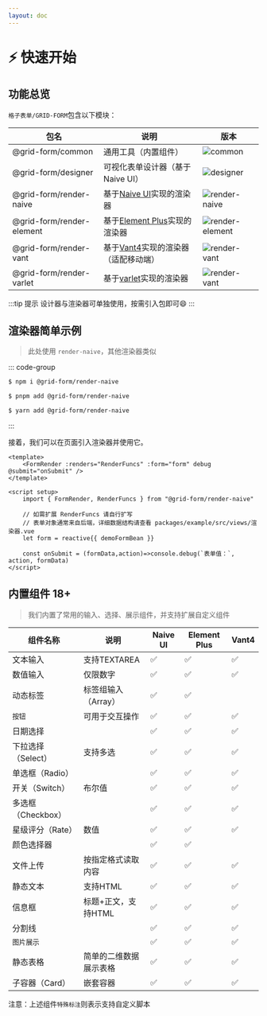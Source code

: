 ```yaml
---
layout: doc
---
```


# ⚡ 快速开始

## 功能总览

`格子表单/GRID-FORM`包含以下模块：

包名|说明|版本
-|-|-
@grid-form/common|通用工具（内置组件）|![common](https://img.shields.io/npm/v/%40grid-form%2Fcommon)
@grid-form/designer|可视化表单设计器（基于 Naive UI）|![designer](https://img.shields.io/npm/v/%40grid-form%2Fdesigner)
@grid-form/render-naive|基于[Naive UI](https://www.naiveui.com)实现的渲染器|![render-naive](https://img.shields.io/npm/v/%40grid-form%2Frender-naive?color=5fbc21)
@grid-form/render-element|基于[Element Plus](https://element-plus.org/zh-CN/)实现的渲染器|![render-element](https://img.shields.io/npm/v/%40grid-form%2Frender-element?color=49a2fe)
@grid-form/render-vant|基于[Vant4](https://vant-ui.github.io)实现的渲染器（适配移动端）|![render-vant](https://img.shields.io/npm/v/%40grid-form%2Frender-vant?color=36d7b7)
@grid-form/render-varlet|基于[varlet](https://github.com/varletjs/varlet)实现的渲染器|![render-vant](https://img.shields.io/npm/v/%40grid-form%2Frender-varlet?color=6750a4)

:::tip 提示
设计器与渲染器可单独使用，按需引入包即可😄
:::

## 渲染器简单示例
> 此处使用 `render-naive`，其他渲染器类似

::: code-group
```sh [npm]
$ npm i @grid-form/render-naive
```

```sh [pnpm]
$ pnpm add @grid-form/render-naive
```

```sh [yarn]
$ yarn add @grid-form/render-naive
```
:::

接着，我们可以在页面引入渲染器并使用它。

<script setup>
import RenderSimple from '../components/RenderSimple.vue'

const demoFormBean = `({
        "size":"medium",            //表单尺寸
        "width":"100%",             //表单整体宽度
        "grid":3,                   //每行的列数
        "labelWidth":120,           //标签宽度
        "labelPlacement":"top",     //标签位置，可选：top（默认）、left
        items:[
            { _widget:"INPUT", _uuid:"name", _text:"您的姓名", _required:true },
            { _widget:"INPUT", _uuid:"origin", _text:"籍贯" },
            { _widget:"NUMBER", _uuid:"age", _text:"年龄", suffix:"岁" }
        ]
    })`
const form = eval(demoFormBean)
</script>

```js-vue
<template>
    <FormRender :renders="RenderFuncs" :form="form" debug  @submit="onSubmit" />
</template>

<script setup>
    import { FormRender, RenderFuncs } from "@grid-form/render-naive"

    // 如需扩展 RenderFuncs 请自行扩写
    // 表单对象通常来自后端，详细数据结构请查看 packages/example/src/views/渲染器.vue
    let form = reactive{{ demoFormBean }}

    const onSubmit = (formData,action)=>console.debug(`表单值：`, action, formData)
</script>
```

<NaiveWrapper>
    <RenderSimple :bean="form" />
</NaiveWrapper>



## 内置组件 <Badge type="info">18+</Badge>
> 我们内置了常用的输入、选择、展示组件，并支持扩展自定义组件

<!-- :::details 目前支持的组件 -->

组件名称|说明|Naive UI|Element Plus|Vant4
-|-|-|-|-
文本输入|支持TEXTAREA|✅|✅|✅
数值输入|仅限数字|✅|✅|✅
动态标签|标签组输入（Array）|✅|✅|
`按钮`|可用于交互操作|✅|✅|✅
日期选择||✅|✅|✅
下拉选择（Select）|支持多选|✅|✅|✅
单选框（Radio）||✅|✅|✅
开关（Switch）|布尔值|✅|✅|✅
多选框（Checkbox）||✅|✅|✅
星级评分（Rate）|数值|✅|✅|✅
颜色选择器||✅|✅|
文件上传|按指定格式读取内容|✅|✅|✅
静态文本|支持HTML|✅|✅|✅
信息框|标题+正文，支持HTML|✅|✅|✅
分割线||✅|✅|✅
`图片展示`||✅|✅|✅
静态表格|简单的二维数据展示表格|✅|✅|✅
子容器（Card）|嵌套容器|✅|✅|✅

注意：上述组件`特殊标注`则表示支持自定义脚本
<!-- ::: -->
